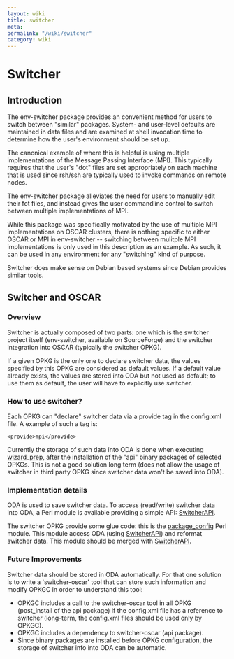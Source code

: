 ```yaml
---
layout: wiki
title: switcher
meta: 
permalink: "/wiki/switcher"
category: wiki
---
```

<!-- Name: switcher -->
<!-- Version: 4 -->
<!-- Author: valleegr -->

# Switcher

## Introduction

The env-switcher package provides an convenient method
for users to switch between "similar" packages.  System- and
user-level defaults are maintained in data files and are examined at
shell invocation time to determine how the user's environment should
be set up.

The canonical example of where this is helpful is using multiple
implementations of the Message Passing Interface (MPI).  This
typically requires that the user's "dot" files are set appropriately
on each machine that is used since rsh/ssh are typically used to
invoke commands on remote nodes.

The env-switcher package alleviates the need for users to manually
edit their fot files, and instead gives the user commandline control
to switch between multiple implementations of MPI.

While this package was specifically motivated by the use of multiple
MPI implementations on OSCAR clusters, there is nothing specific to
either OSCAR or MPI in env-switcher -- switching between mulitple MPI
implementations is only used in this description as an example.  As
such, it can be used in any environment for any "switching" kind of
purpose.

Switcher does make sense on Debian based systems since Debian provides similar tools.

## Switcher and OSCAR

### Overview

Switcher is actually composed of two parts: one which is the switcher project itself (env-switcher, available on SourceForge) and the switcher integration into OSCAR (typically the switcher OPKG).

If a given OPKG is the only one to declare switcher data, the values specified by this OPKG are considered as default values. If a default value already exists, the values are stored into ODA but not used as default; to use them as default, the user will have to explicitly use switcher.

### How to use switcher?

Each OPKG can "declare" switcher data via a provide tag in the config.xml file. A example of such a tag is:


    <provide>mpi</provide>

Currently the storage of such data into ODA is done when executing [wizard_prep](http://svn.oscar.openclustergroup.org/trac/oscar/browser/trunk/wizard_prep), after the installation of the "api" binary packages of selected OPKGs. This is not a good solution long term (does not allow the usage of switcher in third party OPKG since switcher data won't be saved into ODA).

### Implementation details

ODA is used to save switcher data. To access (read/write) switcher data into ODA, a Perl module is available providing a simple API: [SwitcherAPI](http://svn.oscar.openclustergroup.org/trac/oscar/browser/trunk/lib/OSCAR/SwitcherAPI.pm).

The switcher OPKG provide some glue code: this is the [package_config](http://svn.oscar.openclustergroup.org/trac/oscar/browser/trunk/packages/switcher/scripts/package_config.pm) Perl module. This module access ODA (using [SwitcherAPI](http://svn.oscar.openclustergroup.org/trac/oscar/browser/trunk/lib/OSCAR/SwitcherAPI.pm)) and reformat switcher data. This module should be merged with [SwitcherAPI](http://svn.oscar.openclustergroup.org/trac/oscar/browser/trunk/lib/OSCAR/SwitcherAPI.pm).

### Future Improvements

Switcher data should be stored in ODA automatically. For that one solution is to write a 'switcher-oscar' tool that can store such information and modify OPKGC in order to understand this tool:
- OPKGC includes a call to the switcher-oscar tool in all OPKG (post_install of the api package) if the config.xml file has a reference to switcher (long-term, the config.xml files should be used only by OPKGC).
- OPKGC includes a dependency to switcher-oscar (api package).
- Since binary packages are installed before OPKG configuration, the storage of switcher info into ODA can be automatic.